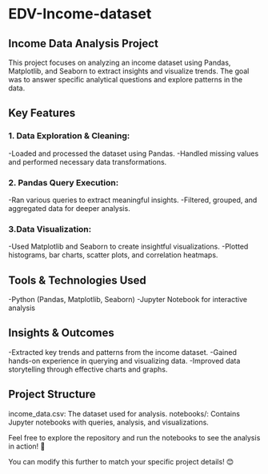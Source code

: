 # EDV-Income-dataset
## Income Data Analysis Project
This project focuses on analyzing an income dataset using Pandas, Matplotlib, and Seaborn to extract insights and visualize trends. The goal was to answer specific analytical questions and explore patterns in the data.

## Key Features
### 1. Data Exploration & Cleaning:
-Loaded and processed the dataset using Pandas.
-Handled missing values and performed necessary data transformations.

### 2. Pandas Query Execution:
-Ran various queries to extract meaningful insights.
-Filtered, grouped, and aggregated data for deeper analysis.

### 3.Data Visualization:
-Used Matplotlib and Seaborn to create insightful visualizations.
-Plotted histograms, bar charts, scatter plots, and correlation heatmaps.

## Tools & Technologies Used
-Python (Pandas, Matplotlib, Seaborn)
-Jupyter Notebook for interactive analysis

## Insights & Outcomes
-Extracted key trends and patterns from the income dataset.
-Gained hands-on experience in querying and visualizing data.
-Improved data storytelling through effective charts and graphs.

## Project Structure
income_data.csv: The dataset used for analysis.
notebooks/: Contains Jupyter notebooks with queries, analysis, and visualizations.

Feel free to explore the repository and run the notebooks to see the analysis in action! 🚀

You can modify this further to match your specific project details! 😊
